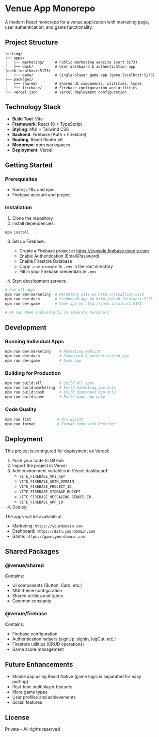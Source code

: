 # Venue App Monorepo

A modern React monorepo for a venue application with marketing page, user authentication, and game functionality.

## Project Structure

```
testing/
├── apps/
│   ├── marketing/     # Public marketing website (port 5173)
│   ├── dash/          # User dashboard & authentication app (dash.localhost:5173)
│   └── game/          # Single-player game app (game.localhost:5173)
├── packages/
│   ├── shared/        # Shared UI components, utilities, types
│   └── firebase/      # Firebase configuration and utilities
└── vercel.json        # Vercel deployment configuration
```

## Technology Stack

- **Build Tool**: Vite
- **Framework**: React 18 + TypeScript
- **Styling**: MUI + Tailwind CSS
- **Backend**: Firebase (Auth + Firestore)
- **Routing**: React Router v6
- **Monorepo**: npm workspaces
- **Deployment**: Vercel

## Getting Started

### Prerequisites

- Node.js 18+ and npm
- Firebase account and project

### Installation

1. Clone the repository
2. Install dependencies:

```bash
npm install
```

3. Set up Firebase:
   - Create a Firebase project at https://console.firebase.google.com
   - Enable Authentication (Email/Password)
   - Enable Firestore Database
   - Copy `.env.example` to `.env` in the root directory
   - Fill in your Firebase credentials in `.env`

4. Start development servers:

```bash
# Run all apps
npm run dev:marketing  # Marketing site on http://localhost:5173
npm run dev:dash       # Dashboard app on http://dash.localhost:5173
npm run dev:game       # Game app on http://game.localhost:5173

# Or run them individually in separate terminals
```

## Development

### Running Individual Apps

```bash
npm run dev:marketing    # Marketing website
npm run dev:dash         # Dashboard & authentication app
npm run dev:game         # Game app
```

### Building for Production

```bash
npm run build:all        # Build all apps
npm run build:marketing  # Build marketing app only
npm run build:dash       # Build dashboard app only
npm run build:game       # Build game app only
```

### Code Quality

```bash
npm run lint            # Run ESLint
npm run format          # Format code with Prettier
```

## Deployment

This project is configured for deployment on Vercel:

1. Push your code to GitHub
2. Import the project in Vercel
3. Add environment variables in Vercel dashboard:
   - `VITE_FIREBASE_API_KEY`
   - `VITE_FIREBASE_AUTH_DOMAIN`
   - `VITE_FIREBASE_PROJECT_ID`
   - `VITE_FIREBASE_STORAGE_BUCKET`
   - `VITE_FIREBASE_MESSAGING_SENDER_ID`
   - `VITE_FIREBASE_APP_ID`
4. Deploy!

The apps will be available at:
- Marketing: `https://yourdomain.com`
- Dashboard: `https://dash.yourdomain.com`
- Game: `https://game.yourdomain.com`

## Shared Packages

### @venue/shared

Contains:
- UI components (Button, Card, etc.)
- MUI theme configuration
- Shared utilities and types
- Common constants

### @venue/firebase

Contains:
- Firebase configuration
- Authentication helpers (signUp, signIn, logOut, etc.)
- Firestore utilities (CRUD operations)
- Game score management

## Future Enhancements

- Mobile app using React Native (game logic is separated for easy porting)
- Real-time multiplayer features
- More game types
- User profiles and achievements
- Social features

## License

Private - All rights reserved

